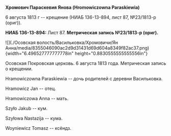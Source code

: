 **Хромович Параскевия Янова (Hromowiczowna Paraskiewia)**

6 августа 1813 г -- крещение (НИАБ 136-13-894, лист 87, №23/1813-р
(ориг)).

**НИАБ 136-13-894:** Лист 87. **Метрическая запись №23/1813-р (ориг).**

![](./Осовская волость/Васильковка/Хромовичи/Ян Анна/media/8355046090ac2d9d31431d69d604a8349f82ac37.png){width="6.496527777777778in"
height="0.8830555555555556in"}

Осовская Покровская церковь. 6 августа 1813 года. Метрическая запись о
крещении.

Hramowiczowna Paraskiewia -- дочь родителей с деревни Васильковка.

Hramowicz Jan -- отец.

Hramowiczowa Anna -- мать.

Szyło Jakub -- кум.

Szyłowa Nastazija -- кума.

Woyniewicz Tomasz -- ксёндз.
